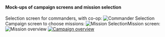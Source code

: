 ﻿
#### Mock-ups of campaign screens and mission selection

Selection screen for commanders, with co-op:
![Commander Selection](https://i.imgur.com/Bptzlqi.png)
Campaign screen to choose missions:
![Mission Selection](https://i.imgur.com/7UMBjs4.png)Mission screen:
![Mission overview](https://i.imgur.com/ijD4vnr.png)
[![Campaign overview](https://i.imgur.com/SjebGtG.jpg)](https://www.youtube.com/embed/wbZAwJ0lRWA)
